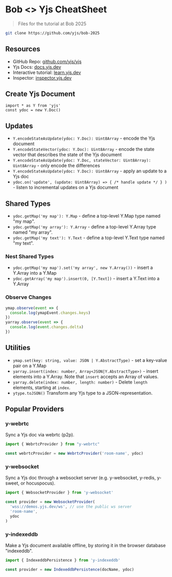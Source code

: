 
# Bob <> Yjs CheatSheet
> Files for the tutorial at Bob 2025

```sh
git clone https://github.com/yjs/bob-2025
```

## Resources
- GitHub Repo: [github.com/yjs/yjs](https://github.com/yjs/yjs)
- Yjs Docs: [docs.yjs.dev](https://docs.yjs.dev/)
- Interactive tutorial: [learn.yjs.dev](learn.yjs.dev)
- Inspector: [inspector.yjs.dev](https://inspector.yjs.dev/)

## Create Yjs Document

```
import * as Y from 'yjs'
const ydoc = new Y.Doc()
```

## Updates

- `Y.encodeStateAsUpdate(ydoc: Y.Doc): Uint8Array` - encode the Yjs document
- `Y.encodeStateVector(ydoc: Y.Doc): Uint8Array` - encode the state vector that
  describes the state of the Yjs document
- `Y.encodeStateAsUpdate(ydoc: Y.Doc, stateVector: Uint8Array): Uint8Array` - only encode the differences
- `Y.encodeStateAsUpdate(ydoc: Y.Doc): Uint8Array` - apply an update to a Yjs doc
- `ydoc.on('update', (update: Uint8Array) => { /* handle update */ } )` - listen
  to incremental updates on a Yjs document

## Shared Types

- `ydoc.getMap('my map'): Y.Map` - define a top-level Y.Map type named "my map". 
- `ydoc.getMap('my array'): Y.Array` - define a top-level Y.Array type named "my array". 
- `ydoc.getMap('my text'): Y.Text` - define a top-level Y.Text type named "my text". 

### Nest Shared Types

- `ydoc.getMap('my map').set('my array', new Y.Array())` - insert a Y.Array into
  a Y.Map
- `ydoc.getArray('my map').insert(0, [Y.Text])` - insert a Y.Text into
  a Y.Array

### Observe Changes

```js
ymap.observe(event => {
  console.log(ymapEvent.changes.keys)
})
yarray.observe(event => {
  console.log(event.changes.delta)
})
```

## Utilities

- `ymap.set(key: string, value: JSON | Y.AbstractType)` - set a key-value pair on
a Y.Map
- `yarray.insert(index: number, Array<JSON|Y.AbstractType>)` - insert elements into a Y.Array.
Note that `insert` accepts an Array of values.
- `yarray.delete(index: number, length: number)` - Delete `length` elements,
starting at `index`.
- `ytype.toJSON()` Transform any Yjs type to a JSON-representation.

## Popular Providers

### y-webrtc

Sync a Yjs doc via webrtc (p2p).

```js
import { WebrtcProvider } from "y-webrtc"

const webrtcProvider = new WebrtcProvider('room-name', ydoc)
```

### y-websocket

Sync a Yjs doc through a websocket server (e.g. y-websocket, y-redis, y-sweet,
or hocuspocus).

```js
import { WebsocketProvider } from 'y-websocket'

const provider = new WebsocketProvider(
  'wss://demos.yjs.dev/ws', // use the public ws server
  'room-name',
  ydoc
)
```

### y-indexeddb

Make a Yjs document available offline, by storing it in the browser database
"indexeddb".

```js
import { IndexeddbPersistence } from 'y-indexeddb'

const provider = new IndexeddbPersistence(docName, ydoc)
```

